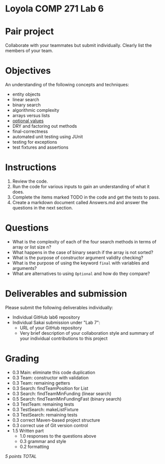 # Loyola COMP 271 Lab 6

# Pair project

Collaborate with your teammates but submit individually. Clearly list the members of your team.

# Objectives

An understanding of the following concepts and techniques:

- entity objects
- linear search
- binary search
- algorithmic complexity
- arrays versus lists
- [optional values](https://docs.oracle.com/javase/8/docs/api/java/util/Optional.html)
- DRY and factoring out methods
- final-correctness
- automated unit testing using JUnit
- testing for exceptions
- test fixtures and assertions

# Instructions

1. Review the code.
2. Run the code for various inputs to gain an understanding of what it does.
3. Complete the items marked TODO in the code and get the tests to pass.
4. Create a markdown document called Answers.md and answer the questions in the next section.

# Questions

- What is the complexity of each of the four search methods in terms of array or list size n?
- What happens in the case of binary search if the array is not sorted?
- What is the purpose of constructor argument validity checking?
- What is the purpose of using the keyword `final` with variables and arguments?
- What are alternatives to using `Optional` and how do they compare?

# Deliverables and submission

Please submit the following deliverables individually:

- Individual GitHub lab6 repository 
- Individual Sakai submission under "Lab 7":
  - URL of your GitHub repository
  - Very brief description of your collaboration style and summary of your 
    individual contributions to this project

# Grading

- 0.3 Main: eliminate this code duplication
- 0.3 Team: constructor with validation
- 0.3 Team: remaining getters
- 0.3 Search: findTeamPosition for List
- 0.3 Search: findTeamMinFunding (linear search)
- 0.5 Search: findTeamMinFundingFast (binary search)
- 0.3 TestTeam: remaining tests
- 0.3 TestSearch: makeListFixture
- 0.3 TestSearch: remaining tests
- 0.3 correct Maven-based project structure
- 0.3 correct use of Git version control
- 1.5 Written part
  - 1.0 responses to the questions above
  - 0.3 grammar and style
  - 0.2 formatting

*5 points TOTAL*
